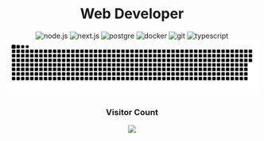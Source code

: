 <div align="center">
        <h1>Web Developer</h1>
        <div>
                <img src="https://img.shields.io/badge/-Sping-%236DB33F?logo=springboot&logoColor=white" width="70px" height="24px" alt="node.js"/>
                <img src="https://img.shields.io/badge/-MongoDB-%2347A248?logo=mongodb&logoColor=white" width="90px" height="24px" alt="next.js"/>
                <img src="https://img.shields.io/badge/-PostgreSQL-%234169E1?logo=postgresql&logoColor=white" width="105px" height="24px" alt="postgre"/>
                <img src="https://img.shields.io/badge/-Docker-%232496ED?logo=docker&logoColor=white" width="80px" height="24px" alt="docker"/>
                <img src="https://img.shields.io/badge/-Ubuntu-%23E95420?logo=ubuntu&logoColor=white" width="80px" height="24px" alt="git"/>
                <img src="https://img.shields.io/badge/-TypeScript-%233178C6?logo=typescript&logoColor=white" width="100px" height="24px" alt="typescript"/>
        </div>
        <img src="./contributions.svg"/>
        <h3>Visitor Count</h3>
        <img src="https://profile-counter.glitch.me/hiepnguyen6014/count.svg"/>
</div>

